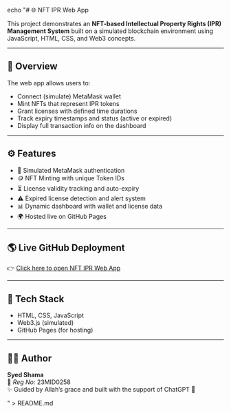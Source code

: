 echo "# 🌐 NFT IPR Web App

This project demonstrates an **NFT-based Intellectual Property Rights (IPR) Management System** built on a simulated blockchain environment using JavaScript, HTML, CSS, and Web3 concepts.

---

## 🚀 Overview
The web app allows users to:
- Connect (simulate) MetaMask wallet
- Mint NFTs that represent IPR tokens
- Grant licenses with defined time durations
- Track expiry timestamps and status (active or expired)
- Display full transaction info on the dashboard

---

## ⚙️ Features
- 🔐 Simulated MetaMask authentication
- 🪙 NFT Minting with unique Token IDs
- ⏳ License validity tracking and auto-expiry
- ⚠️ Expired license detection and alert system
- 📊 Dynamic dashboard with wallet and license data
- 🌍 Hosted live on GitHub Pages

---

## 🌎 Live GitHub Deployment
👉 [Click here to open NFT IPR Web App](https://shama663.github.io/NFT_IPR_WEB_PAGE/)

---

## 🧰 Tech Stack
- HTML, CSS, JavaScript
- Web3.js (simulated)
- GitHub Pages (for hosting)

---

## 👩‍💻 Author
**Syed Shama**  
📘 *Reg No:* 23MID0258  
✨ Guided by Allah’s grace and built with the support of ChatGPT 💖  

" > README.md
